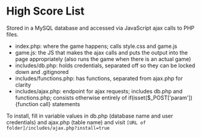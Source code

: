 # High Score List

Stored in a MySQL database and accessed via JavaScript ajax calls to PHP files.

* index.php: where the game happens; calls style.css and game.js
* game.js: the JS that makes the ajax calls and puts the output into the page appropriately (also runs the game when there is an actual game)
* includes/db.php: holds credentials, separated off so they can be locked down and .gitignored
* includes/functions.php: has functions, separated from ajax.php for clarity
* includes/ajax.php: endpoint for ajax requests; includes db.php and functions.php; consists otherwise entirely of if(isset($_POST['param']){function call} statements

To install, fill in variable values in db.php (database name and user credentials) and ajax.php (table name) and visit `[URL of folder]/includes/ajax.php?install=true`
